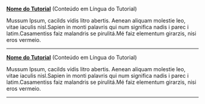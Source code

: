 **[Nome do Tutorial](https://www.link-do-tutorial.com)** (Conteúdo em Língua do Tutorial)
    
Mussum Ipsum, cacilds vidis litro abertis. Aenean aliquam molestie leo, vitae iaculis nisl.Sapien in monti palavris qui num significa nadis i parec    i latim.Casamentiss faiz malandris se pirulitá.Mé faiz elementum girarzis, nisi eros vermeio.
    
-----
    
**[Nome do Tutorial](https://www.link-do-tutorial.com)** (Conteúdo em Língua do Tutorial)
    
Mussum Ipsum, cacilds vidis litro abertis. Aenean aliquam molestie leo, vitae iaculis nisl.Sapien in monti palavris qui num significa nadis i parec    i latim.Casamentiss faiz malandris se pirulitá.Mé faiz elementum girarzis, nisi eros vermeio.
 
-----
